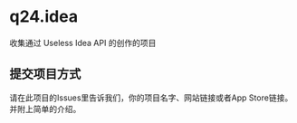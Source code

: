 # q24.idea
收集通过 Useless Idea API 的创作的项目

## 提交项目方式
请在此项目的Issues里告诉我们，你的项目名字、网站链接或者App Store链接。并附上简单的介绍。
